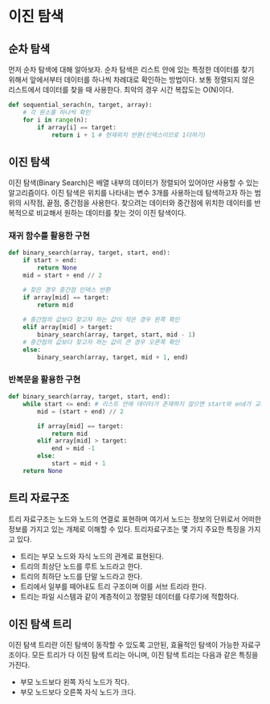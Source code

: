 # 이진 탐색
## 순차 탐색
먼저 순차 탐색에 대해 알아보자. 순차 탐색은 리스트 안에 있는 특정한 데이터를 찾기 위해서 앞에서부터 데이터를 하나씩 차례대로 확인하는 방법이다. 보통 정렬되지 않은 리스트에서 데이터를 찾을 때 사용한다. 최악의 경우 시간 복잡도는 O(N)이다.
```py
def sequential_serach(n, target, array):
    # 각 원소를 하나씩 확인
    for i in range(n):
        if array[i] == target:
            return i + 1 # 현재위치 반환(인덱스이므로 1더하기)
```
## 이진 탐색
이진 탐색(Binary Search)은 배열 내부의 데이터가 정렬되어 있어야만 사용할 수 있는 알고리즘이다. 이진 탐색은 위치를 나타내는 변수 3개를 사용하는데 탐색하고자 하는 범위의 시작점, 끝점, 중간점을 사용한다. 찾으려는 데이터와 중간점에 위치한 데이터를 반복적으로 비교해서 원하는 데이터를 찾는 것이 이진 탐색이다. 

### 재귀 함수를 활용한 구현
```py
def binary_search(array, target, start, end):
    if start > end:
        return None
    mid = start + end // 2

    # 찾은 경우 중간점 인덱스 반환
    if array[mid] == target:
        return mid
    
    # 중간점의 값보다 찾고자 하는 값이 작은 경우 왼쪽 확인
    elif array[mid] > target:
        binary_search(array, target, start, mid - 1)
    # 중간점의 값보다 찾고자 하는 값이 큰 경우 오른쪽 확인
    else:
        binary_search(array, target, mid + 1, end)
```
### 반복문을 활용한 구현
```py
def binary_search(array, target, start, end):
    while start <= end: # 리스트 안에 데이터가 존재하지 않으면 start와 end가 교차하는 지점이 발생한다. 
        mid = (start + end) // 2

        if array[mid] == target: 
            return mid
        elif array[mid] > target:
            end = mid -1
        else:
            start = mid + 1
    return None
```
## 트리 자료구조
트리 자료구조는 노드와 노드의 연결로 표현하며 여기서 노드는 정보의 단위로서 어떠한 정보를 가지고 있는 개체로 이해할 수 있다. 트리자료구조는 몇 가지 주요한 특징을 가지고 있다.
 * 트리는 부모 노드와 자식 노드의 관계로 표현된다.
 * 트리의 최상단 노드를 루트 노드라고 한다.
 * 트리의 최하단 노드를 단말 노드라고 한다. 
 * 트리에서 일부를 떼어내도 트리 구조이며 이를 서브 트리라 한다. 
 * 트리는 파일 시스템과 같이 계층적이고 정렬된 데이터를 다루기에 적합하다.

## 이진 탐색 트리
이진 탐색 트리란 이진 탐색이 동작할 수 있도록 고안된, 효율적인 탐색이 가능한 자료구조이다. 모든 트리가 다 이진 탐색 트리는 아니며, 이진 탐색 트리는 다음과 같은 특징을 가진다.
 * 부모 노드보다 왼쪽 자식 노드가 작다.
 * 부모 노드보다 오른쪽 자식 노드가 크다.